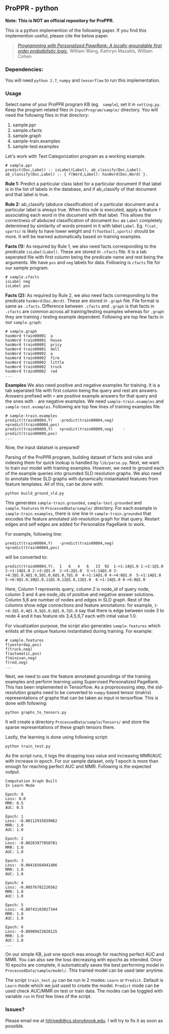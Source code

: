 ## ProPPR - python


**Note: This is NOT an official repository for ProPPR.**

This is a python implemention of the following paper. If you find this implemention useful, please cite the below paper.

> *[Programming with Personalized PageRank: A locally groundable first order probabilistic logic](http://arxiv.org/abs/1511.02799)*, William Wang, Kathryn Mazaitis, William Cohen


### Dependencies:
You will need ```python 2.7```, `numpy` and ```tensorflow``` to run this implementation.

### Usage

Select name of your ProPPR program KB (eg. ``` sample```), set it in `setting.py`. Keep the program related files in ```InputProgram/sample/``` directory. You will need the following files in that directory:
   1. sample.ppr
   2. sample.cfacts
   3. sample.graph
   4. sample-train.examples
   5. sample-test.examples

Let's work with Text Categorization program as a working example. 

```
# sample.ppr
predict(Doc,Label) :- isLabel(Label), ab_classify(Doc,Label).
ab_classify(Doc,Label) :- { f(Word,Label): hasWord(Doc,Word) }.
```
**Rule 1:** Predict a particular class label for a particular document if that label is in the list of labels in the database, and if ab\_classify of that document and that label is true.

**Rule 2:** ab_classify (abduce classification) of a particular document and a particular label is always true. When this rule is executed, apply a feature `f` associating each word in the document with that label. This allows the correctness of abduced classification of document `Doc` as `Label` completely determined by similarity of words present in it with label `Label`. Eg. `f(cat, sports)` is likely to have lower weight and `f(football,sports)` should be more. It will be learned automatically based on training examples.

**Facts (1):** As required by Rule 1, we also need facts corresponding to the predicate `isLabel(Label)`.  These are stored in `.cfacts` file. It is a tab seperated file with first column being the predicate name and rest being the arguments. We have ```pos``` and `neg` labels for data. Following is `cfacts` file for our sample program.

```
# sample.cfacts
isLabel	neg	
isLabel	pos	
```

**Facts (2):** As required by Rule 2, we also need facts corresponding to the predicate `hasWord(Doc,Word)`.  These are stored in `.graph` file. File format is same as `.cfacts`. Difference between `.cfacts` and `.graph` is that facts in `.cfacts` are common across all training/testing examples whereas for `.graph` they are training / testing example dependent. Following  are top few facts in our `sample.graph`:

```
# sample.graph
hasWord	train00001	a    
hasWord	train00001	house    
hasWord	train00001	pricy    
hasWord	train00001	doll    
hasWord	train00002	a    
hasWord	train00002	fire    
hasWord	train00002	little    
hasWord	train00002	truck    
hasWord	train00002	red    
...
```

**Examples** We also need positive and negative examples for training. It is a tab seperated file with first column being the query and rest are answers. Answers prefixed with `+` are positive example answers for that query and the ones with `-` are negative examples. We need `sample-train.examples` and `sample-test.examples`. Following are top few lines of training examples file. 

```
# sample-train.examples
predict(train00004,Y)	-predict(train00004,neg)	+predict(train00004,pos)
predict(train00009,Y)	+predict(train00009,neg)	-predict(train00009,pos)
...
```

Now, the input datatset is prepared!

Parsing of the ProPPR program, building dataset of facts and rules and indexing them for quick lookup is handled by `lib/parse.py`. Next, we want to train our model with training examples. However, we need to ground each of the example queries into grounded SLD resolution graphs. We also need to annotate these SLD graphs with dynamically instantiated features from feature templates. All of this, can be done with:

```
python build_ground_sld.py
```

This generates `sample-train.grounded`, `sample-test.grounded` and `sample.features` in `ProcessedData/sample/` directory. For each example in `sample-train.examples`, there is one line in `sample-train.grounded` that encodes the feature annotated sld-resolution graph for that query. Restart edges and self edges are added for Personalize PageRank to work.

For example, following line:
```
predict(train00004,Y)	-predict(train00004,neg)	+predict(train00004,pos)
```
will be converted to:
```
predict(train00004,Y).	1	6	4	6	13	92	1->1:14@1.0	1->2:1@1.0	2->1:14@1.0	2->3:2@1.0	2->5:2@1.0	3->1:14@1.0	3->4:3@1.0,4@1.0,5@1.0,6@1.0,7@1.0	4->1:14@1.0	4->4:8@1.0	5->1:14@1.0	5->6:9@1.0,10@1.0,11@1.0,12@1.0,13@1.0	6->1:14@1.0	6->6:8@1.0
```

Here, Column 1 represents query, column 2 is node_id of query node, column 3 and 4 are node_ids of positive and negative answer solutions. Column 5,6 are number of nodes and edges in SLD graph. Rest of the columns show edge connections and feature annotations: for example, `3->4:3@1.0,4@1.0,5@1.0,6@1.0,7@1.0` say that there is edge between node 3 to node 4 and it has feature ids 3,4,5,6,7 each with intial value 1.0. 

For visualization purpose, the script also generates `sample.features` which enlists all the unique features instantiated during training. For example:

```
# sample.features
f(yesterday,pos)
f(truck,neg)
f(automatic,pos)
f(minivan,neg)
f(red,neg)
...
```


Next, we need to use the feature annotated groundings of the training examples and perform learning using Supervised Personalized PageRank. This has been implemented in Tensorflow. As a proprocessing step, the sld-resolution graphs need to be converted to `numpy` based tensor (matrix) representations of graphs that can be taken as input in tensorflow. This is done with following:

```
python graphs_to_tensors.py
```
It will create a directory `ProcessedData/sample/Tensors/` and store the sparse representations of these graph tensors there.


Lastly, the learning is done using following script:

```
python train_test.py
```

As the script runs, it logs the dropping loss value and increasing MMR/AUC with increase in epoch. For our sample dataset, only 1 epoch is more than enough for reaching perfect AUC and MMR. Following is the expected output.

```
Computation Graph Built
In Learn Mode

Epoch: 0
Loss: 0.0
MRR: 0.5
AUC: 0.5

Epoch: 1
Loss: -0.00112915039062
MRR: 1.0
AUC: 1.0

Epoch: 2
Loss: -0.00263977050781
MRR: 1.0
AUC: 1.0

Epoch: 3
Loss: -0.00416564941406
MRR: 1.0
AUC: 1.0

Epoch: 4
Loss: -0.00576782226562
MRR: 1.0
AUC: 1.0

Epoch: 5
Loss: -0.00743103027344
MRR: 1.0
AUC: 1.0

Epoch: 6
Loss: -0.00909423828125
MRR: 1.0
AUC: 1.0
...
```
On our simple KB, just one epoch was enough for reaching perfect AUC and MMR. You can also see the loss decreasing with epochs as intended. Once 10 epochs are complete, it automatically saves the best performing model in `ProcessedData/sample/model/`. This trained model can be used later anytime.

The script `train_test.py` can be run in 2 modes: `Learn` or `Predict`. Default is `Learn`  mode which we just used to create the model. `Predict` mode can be used check AUC/MMR on test or train data. The modes can be toggled with variable `run` in first few lines of the script.



### Issues?

Please email me at [hjtrivedi@cs.stonybrook.edu](mailto:hjtrivedi@cs.stonybrook.edu). I will try to fix it as soon as possible.
